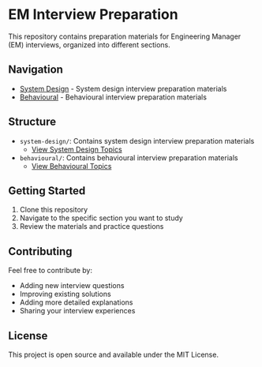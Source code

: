 # EM Interview Preparation

This repository contains preparation materials for Engineering Manager (EM) interviews, organized into different sections.

## Navigation

- [System Design](system-design/README.md) - System design interview preparation materials
- [Behavioural](behavioural/README.md) - Behavioural interview preparation materials

## Structure

- `system-design/`: Contains system design interview preparation materials
  - [View System Design Topics](system-design/README.md)
- `behavioural/`: Contains behavioural interview preparation materials
  - [View Behavioural Topics](behavioural/README.md)

## Getting Started

1. Clone this repository
2. Navigate to the specific section you want to study
3. Review the materials and practice questions

## Contributing

Feel free to contribute by:
- Adding new interview questions
- Improving existing solutions
- Adding more detailed explanations
- Sharing your interview experiences

## License

This project is open source and available under the MIT License. 